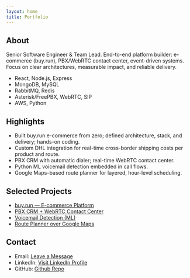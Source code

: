 ```yaml
---
layout: home
title: Portfolio
---
```


## About
Senior Software Engineer & Team Lead. End-to-end platform builder: e-commerce (buy.run), PBX/WebRTC contact center, event-driven systems. Focus on clear architectures, measurable impact, and reliable delivery.

- React, Node.js, Express
- MongoDB, MySQL
- RabbitMQ, Redis
- Asterisk/FreePBX, WebRTC, SIP
- AWS, Python

## Highlights
- Built buy.run e-commerce from zero; defined architecture, stack, and delivery; hands-on coding.
- Custom DHL integration for real-time cross-border shipping costs per product and route.
- PBX CRM with automatic dialer; real-time WebRTC contact center.
- Python ML voicemail detection embedded in call flows.
- Google Maps–based route planner for layered, hour-level scheduling.

## Selected Projects
- [buy.run — E-commerce Platform](/projects/buyrun.html)
- [PBX CRM + WebRTC Contact Center](/projects/pbx-crm.html)
- [Voicemail Detection (ML)](/projects/voicemail-ml.html)
- [Route Planner over Google Maps](/projects/route-planner.html)

## Contact
- Email: [Leave a Message](erhansonmez@outlook.com)  
- LinkedIn: [Visit LinkedIn Profile](https://www.linkedin.com/in/erhansonmez/)
- GitHub: [Github Repo](https://github.com/erhansonmez)
